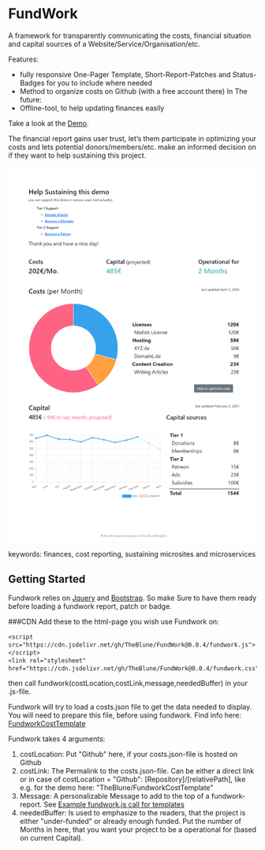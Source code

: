 # FundWork
 A framework for transparently communicating the costs, financial situation and capital sources of a Website/Service/Organisation/etc.

 Features:

 - fully responsive One-Pager Template, Short-Report-Patches and Status-Badges for you to include where needed
 - Method to organize costs on Github (with a free account there)
 In The future:
 - Offline-tool, to help updating finances easily

Take a look at the [Demo](https://theblune.github.io/FundWork/).

The financial report gains user trust, let’s them participate in optimizing your costs and lets potential donors/members/etc. make an informed decision on if they want to help sustaining this project.

![Image of the Full Report](https://github.com/TheBlune/FundWork/blob/86aec72fbf992ade71bfe6ad18c90a80fe4e1f20/docs/report-image.png)

 keywords: finances, cost reporting, sustaining microsites and microservices

## Getting Started
Fundwork relies on [Jquery](https://jquery.com/) and [Bootstrap](https://getbootstrap.com/). So make Sure to have them ready before loading a fundwork report, patch or badge.

###CDN
Add these to the html-page you wish use Fundwork on:

    <script src="https://cdn.jsdelivr.net/gh/TheBlune/FundWork@0.0.4/fundwork.js"></script>
    <link rel="stylesheet" href="https://cdn.jsdelivr.net/gh/TheBlune/FundWork@0.0.4/fundwork.css">

then call fundwork(costLocation,costLink,message,neededBuffer) in your .js-file.

Fundwork will try to load a costs.json file to get the data needed to display. You will need to prepare this file, before using fundwork. Find info here:  [FundworkCostTemplate](https://github.com/TheBlune/FundworkCostTemplate)

Fundwork takes 4 arguments:

1. costLocation: Put "Github" here, if your costs.json-file is hosted on Github
2. costLink: The Permalink to the costs.json-file. Can be either a direct link or in case of costLocation = "Github":  [Repository]/[relativePath], like e.g. for the demo here: "TheBlune/FundworkCostTemplate"
3. Message: A personalizable Message to add to the top of a fundwork-report. See [Example fundwork.js call for templates](https://github.com/TheBlune/FundWork/blob/8c8cef6722daf90d903f8a8abe49ae581e295357/docs/script.js)
4. neededBuffer: Is used to emphasize to the readers, that the project is either "under-funded" or already enough funded. Put the number of Months in here, that you want your project to be a operational for (based on current Capital).
